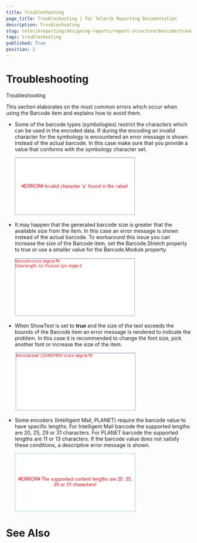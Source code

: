 ```yaml
---
title: Troubleshooting
page_title: Troubleshooting | for Telerik Reporting Documentation
description: Troubleshooting
slug: telerikreporting/designing-reports/report-structure/barcode/troubleshooting
tags: troubleshooting
published: True
position: 2
---
```


# Troubleshooting

Troubleshooting

This section elaborates on the most common errors which occur when using the Barcode item and explains how to avoid them.

* Some of the barcode types (symbologies) restrict the characters which can be used in
            the encoded data. If during the encoding an invalid character for the symbology is encountered
            an error message is shown instead of the actual barcode. In this case make sure that you provide
            a value that conforms with the symbology character set.
            
  ![barcode-errors-invalid-value](images/Barcodes/barcode-errors-invalid-value.png)

* It may happen that the generated barcode size is greater that the available size from the item. In this
            case an error message is shown instead of the actual barcode. To workaround this issue you can increase the
            size of the Barcode item, set the Barcode.Stretch property to true or use a smaller value for the Barcode.Module
            property.
            
  ![barcode-errors-large-size](images/Barcodes/barcode-errors-large-size.png)

* When ShowText is set to __true__ and the size of the text exceeds the bounds of the Barcode item an error
            message is rendered to indicate the problem. In this case it is recommended to change the font size, pick another font or increase the size of the item.
            
  ![barcode-errors-large-text](images/Barcodes/barcode-errors-large-text.png)

* Some encoders (Intelligent Mail, PLANET) require the barcode value to have specific lengths. For Intelligent Mail barcode the supported lengths are 20, 25, 29 or 31
            characters. For PLANET barcode the supported lengths are 11 or 13 characters. If the barcode value does not satisfy these conditions, a descriptive error message is shown.
            
  ![barcode-errors-invalid-content-length](images/Barcodes/barcode-errors-invalid-content-length.png)

# See Also
